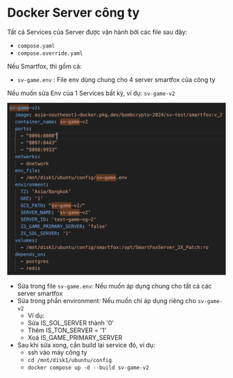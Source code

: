 # Docker Server công ty

Tất cả Services của Server được vận hành bởi các file sau đây:
- `compose.yaml`
- `compose.override.yaml`

Nếu Smartfox, thì gồm cả:
- `sv-game.env` : File env dùng chung cho 4 server smartfox của công ty


Nếu muốn sửa Env của 1 Services bất kỳ, ví dụ: `sv-game-v2`

![sv-game-v2](images/server_cong_ty/sample1.png)

- Sửa trong file `sv-game.env`: Nếu muốn áp dụng chung cho tất cả các server smartfox
- Sửa trong phần environment: Nếu muốn chỉ áp dụng riêng cho `sv-game-v2`
  - Ví dụ:
  - Sửa IS_SOL_SERVER thành '0'
  - Thêm IS_TON_SERVER = '1'
  - Xoá IS_GAME_PRIMARY_SERVER
- Sau khi sửa xong, cần build lại service đó, ví dụ:
  - ssh vào máy công ty
  - `cd /mnt/disk1/ubuntu/config`
  - `docker compose up -d --build sv-game-v2`

